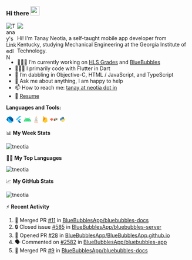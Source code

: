 ### Hi there <img src="https://media.giphy.com/media/hvRJCLFzcasrR4ia7z/giphy.gif" width="25px" height="25px">
<a href="https://www.linkedin.com/in/tneotia/">
  <img align="left" alt="Tanay's LinkedIN" width="30px" src="https://iconmonstr.com/wp-content/g/gd/makefg.php?i=../releases/preview/2012/png/iconmonstr-linkedin-3.png&r=10&g=102&b=194" />
</a>

![](https://visitor-badge.glitch.me/badge?page_id=tneotia.tneotia)


Hi! I'm Tanay Neotia, a self-taught mobile app developer from Kentucky, studying Mechanical Engineering at the Georgia Institute of Technology. 

- 👨🏽‍💻 I’m currently working on [HLS Grades](https://github.com/tneotia/HLSGrades) and [BlueBubbles](https://github.com/BlueBubblesApp)
- 👨🏽‍💻 I primarily code with Flutter in Dart
- 🌱 I’m dabbling in Objective-C, HTML / JavaScript, and TypeScript
- 💬 Ask me about anything, I am happy to help
- 📫 How to reach me: [tanay at neotia dot in](mailto://tanay@neotia.in)
- 📝 [Resume](https://drive.google.com/file/d/1zlV1XXz1qV1TZeIYtkQ2bvopnYlI753g/view?usp=sharing)

**Languages and Tools:**  

<code><img height="20" src="https://raw.githubusercontent.com/github/explore/80688e429a7d4ef2fca1e82350fe8e3517d3494d/topics/dart/dart.png"></code>
<code><img height="20" src="https://raw.githubusercontent.com/github/explore/80688e429a7d4ef2fca1e82350fe8e3517d3494d/topics/flutter/flutter.png"></code>
<code><img height="20" src="https://raw.githubusercontent.com/github/explore/80688e429a7d4ef2fca1e82350fe8e3517d3494d/topics/android/android.png"></code>
<code><img height="20" src="https://raw.githubusercontent.com/github/explore/80688e429a7d4ef2fca1e82350fe8e3517d3494d/topics/java/java.png"></code>
<code><img height="20" src="https://raw.githubusercontent.com/github/explore/80688e429a7d4ef2fca1e82350fe8e3517d3494d/topics/firebase/firebase.png"></code>
<code><img height="20" src="https://raw.githubusercontent.com/github/explore/80688e429a7d4ef2fca1e82350fe8e3517d3494d/topics/git/git.png"></code>
<code><img height="20" src="https://raw.githubusercontent.com/github/explore/80688e429a7d4ef2fca1e82350fe8e3517d3494d/topics/python/python.png"></code>

📊 **My Week Stats**

<p> <img src="https://github-readme-stats.vercel.app/api/wakatime?username=tneotia&theme=dark" alt="tneotia" /> </p>

👨‍💻 **My Top Languages**

<p> <img src="https://github-readme-stats.tneotia.vercel.app/api/top-langs?username=tneotia&theme=dark" alt="tneotia" /> </p>


📈 **My GitHub Stats**

<p> <img src="https://github-readme-stats.tneotia.vercel.app/api?username=tneotia&show_icons=true&count_private=true&theme=dark&include_all_commits=true" alt="tneotia" /> </p>
  
:zap: **Recent Activity**

<!--START_SECTION:activity-->
1. 🎉 Merged PR [#11](https://github.com/BlueBubblesApp/bluebubbles-docs/pull/11) in [BlueBubblesApp/bluebubbles-docs](https://github.com/BlueBubblesApp/bluebubbles-docs)
2. 🔒 Closed issue [#585](https://github.com/BlueBubblesApp/bluebubbles-server/issues/585) in [BlueBubblesApp/bluebubbles-server](https://github.com/BlueBubblesApp/bluebubbles-server)
3. 💪 Opened PR [#28](https://github.com/BlueBubblesApp/BlueBubblesApp.github.io/pull/28) in [BlueBubblesApp/BlueBubblesApp.github.io](https://github.com/BlueBubblesApp/BlueBubblesApp.github.io)
4. 🗣 Commented on [#2582](https://github.com/BlueBubblesApp/bluebubbles-app/issues/2582#issuecomment-1806865777) in [BlueBubblesApp/bluebubbles-app](https://github.com/BlueBubblesApp/bluebubbles-app)
5. 🎉 Merged PR [#9](https://github.com/BlueBubblesApp/bluebubbles-docs/pull/9) in [BlueBubblesApp/bluebubbles-docs](https://github.com/BlueBubblesApp/bluebubbles-docs)
<!--END_SECTION:activity-->
